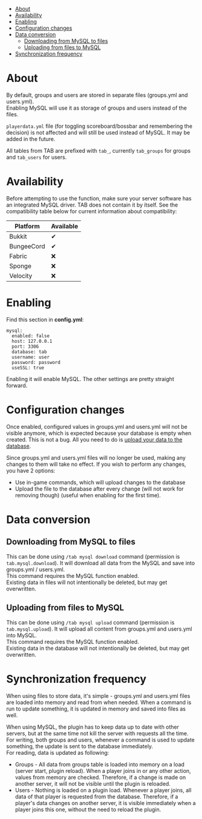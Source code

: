 * [About](#about)
* [Availability](#availability)
* [Enabling](#enabling)
* [Configuration changes](#configuration-changes)
* [Data conversion](#data-conversion)
  * [Downloading from MySQL to files](#downloading-from-mysql-to-files)
  * [Uploading from files to MySQL](#uploading-from-files-to-mysql)
* [Synchronization frequency](#synchronization-frequency)

# About
By default, groups and users are stored in separate files (groups.yml and users.yml).  
Enabling MySQL will use it as storage of groups and users instead of the files.

`playerdata.yml` file (for toggling scoreboard/bossbar and remembering the decision)
is not affected and will still be used instead of MySQL.
It may be added in the future.

All tables from TAB are prefixed with `tab_`, currently `tab_groups` for groups and `tab_users` for users.

# Availability
Before attempting to use the function, make sure your server software has an integrated MySQL driver.
TAB does not contain it by itself.
See the compatibility table below for current information about compatibility:

| Platform   | Available |
|------------|-----------|
| Bukkit     | ✔         |
| BungeeCord | ✔         |
| Fabric     | ❌         |
| Sponge     | ❌         |
| Velocity   | ❌         |

# Enabling
Find this section in **config.yml**:
```
mysql:
  enabled: false
  host: 127.0.0.1
  port: 3306
  database: tab
  username: user
  password: password
  useSSL: true
```
Enabling it will enable MySQL. The other settings are pretty straight forward.

# Configuration changes
Once enabled, configured values in groups.yml and users.yml will not be visible anymore,
which is expected because your database is empty when created.
This is not a bug.
All you need to do is [upload your data to the database](#uploading-from-files-to-mysql).

Since groups.yml and users.yml files will no longer be used, making any changes to them will take no effect. If you wish to perform any changes, you have 2 options:
* Use in-game commands, which will upload changes to the database
* Upload the file to the database after every change (will not work for removing though) (useful when enabling for the first time).

# Data conversion
## Downloading from MySQL to files
This can be done using `/tab mysql download` command (permission is `tab.mysql.download`). It will download all data from the MySQL and save into groups.yml / users.yml.  
This command requires the MySQL function enabled.  
Existing data in files will not intentionally be deleted, but may get overwritten.

## Uploading from files to MySQL
This can be done using `/tab mysql upload` command (permission is `tab.mysql.upload`). It will upload all content from groups.yml and users.yml into MySQL.  
This command requires the MySQL function enabled.  
Existing data in the database will not intentionally be deleted, but may get overwritten.

# Synchronization frequency
When using files to store data, it's simple -
groups.yml and users.yml files are loaded into memory and read from when needed.
When a command is run to update something, it is updated in memory and saved into files as well.

When using MySQL, the plugin has to keep data up to date with other servers, but at the same time not kill the server with requests all the time.  
For writing, both groups and users, whenever a command is used to update something, the update is sent to the database immediately.  
For reading, data is updated as following:
* Groups - All data from groups table is loaded into memory on a load (server start, plugin reload). When a player joins in or any other action, values from memory are checked. Therefore, if a change is made on another server, it will not be visible until the plugin is reloaded.
* Users - Nothing is loaded on a plugin load. Whenever a player joins, all data of that player is requested from the database. Therefore, if a player's data changes on another server, it is visible immediately when a player joins this one, without the need to reload the plugin.
